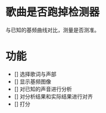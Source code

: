 # 歌曲是否跑掉检测器

与已知的基频曲线对比，测量是否测准。

# 功能

* [] 选择歌词与声部
* [] 显示基频图像
* [] 对已知的声音进行分析
* [] 对分析结果和实际结果进行对齐
* [] 打分